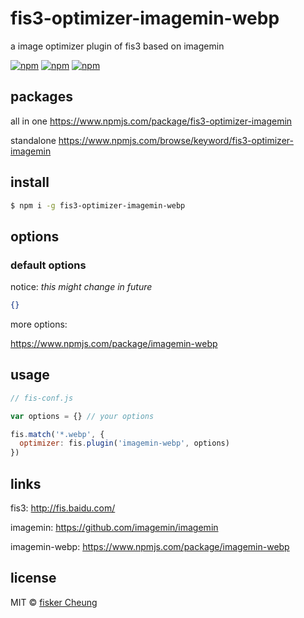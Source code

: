 # fis3-optimizer-imagemin-webp
a image optimizer plugin of fis3 based on imagemin

[![npm](https://img.shields.io/npm/v/fis3-optimizer-imagemin-webp.svg?style=flat-square)](https://www.npmjs.com/package/fis3-optimizer-imagemin-webp)
[![npm](https://img.shields.io/npm/dt/fis3-optimizer-imagemin-webp.svg?style=flat-square)](https://www.npmjs.com/package/fis3-optimizer-imagemin-webp)
[![npm](https://img.shields.io/npm/dm/fis3-optimizer-imagemin-webp.svg?style=flat-square)](https://www.npmjs.com/package/fis3-optimizer-imagemin-webp)


## packages
all in one
https://www.npmjs.com/package/fis3-optimizer-imagemin

standalone
https://www.npmjs.com/browse/keyword/fis3-optimizer-imagemin

## install
```sh
$ npm i -g fis3-optimizer-imagemin-webp
```

## options

### default options

notice: *this might change in future*

```json
{}
```
more options:

https://www.npmjs.com/package/imagemin-webp


## usage

```js
// fis-conf.js

var options = {} // your options

fis.match('*.webp', {
  optimizer: fis.plugin('imagemin-webp', options)
})
```

## links
fis3: http://fis.baidu.com/

imagemin: https://github.com/imagemin/imagemin

imagemin-webp: https://www.npmjs.com/package/imagemin-webp


## license
MIT © [fisker Cheung](https://github.com/fisker)
